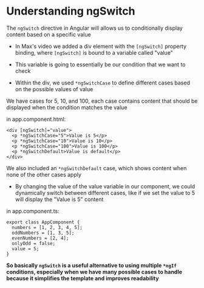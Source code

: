 # Understanding ngSwitch

The `ngSwitch` directive in Angular will allows us to conditionally display content based on a specific value

- In Max's video we added a div element with the `[ngSwitch]` property binding, where `[ngSwitch]` is bound to a variable called "value"
- This variable is going to essentially be our condition that we want to check

- Within the div, we used `*ngSwitchCase` to define different cases based on the possible values of value

We have cases for 5, 10, and 100, each case contains content that should be displayed when the condition matches the value

in app.component.html:

```
<div [ngSwitch]="value">
  <p *ngSwitchCase="5">Value is 5</p>
  <p *ngSwitchCase="10">Value is 10</p>
  <p *ngSwitchCase="100">Value is 100</p>
  <p *ngSwitchDefault>Value is default</p>
</div>
```

We also included an `*ngSwitchDefault` case, which shows content when none of the other cases apply

- By changing the value of the value variable in our component, we could dynamically switch between different cases, like if we set the value to 5 will display the "Value is 5" content

in app.component.ts:

```
export class AppComponent {
  numbers = [1, 2, 3, 4, 5];
  oddNumbers = [1, 3, 5];
  evenNumbers = [2, 4];
  onlyOdd = false;
  value = 5;
}
```

**So basically `ngSwitch` is a useful alternative to using multiple `*ngIf` conditions, especially when we have many possible cases to handle because it simplifies the template and improves readability**

